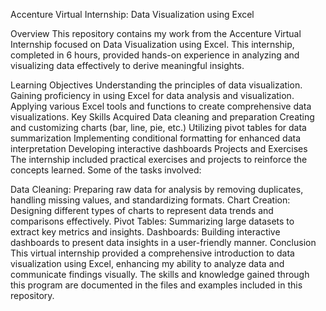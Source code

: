 Accenture Virtual Internship: Data Visualization using Excel

Overview
This repository contains my work from the Accenture Virtual Internship focused on Data Visualization using Excel. This internship, completed in 6 hours, provided hands-on experience in analyzing and visualizing data effectively to derive meaningful insights.



Learning Objectives
Understanding the principles of data visualization.
Gaining proficiency in using Excel for data analysis and visualization.
Applying various Excel tools and functions to create comprehensive data visualizations.
Key Skills Acquired
Data cleaning and preparation
Creating and customizing charts (bar, line, pie, etc.)
Utilizing pivot tables for data summarization
Implementing conditional formatting for enhanced data interpretation
Developing interactive dashboards
Projects and Exercises
The internship included practical exercises and projects to reinforce the concepts learned. Some of the tasks involved:


Data Cleaning: Preparing raw data for analysis by removing duplicates, handling missing values, and standardizing formats.
Chart Creation: Designing different types of charts to represent data trends and comparisons effectively.
Pivot Tables: Summarizing large datasets to extract key metrics and insights.
Dashboards: Building interactive dashboards to present data insights in a user-friendly manner.
Conclusion
This virtual internship provided a comprehensive introduction to data visualization using Excel, enhancing my ability to analyze data and communicate findings visually. The skills and knowledge gained through this program are documented in the files and examples included in this repository.
 
